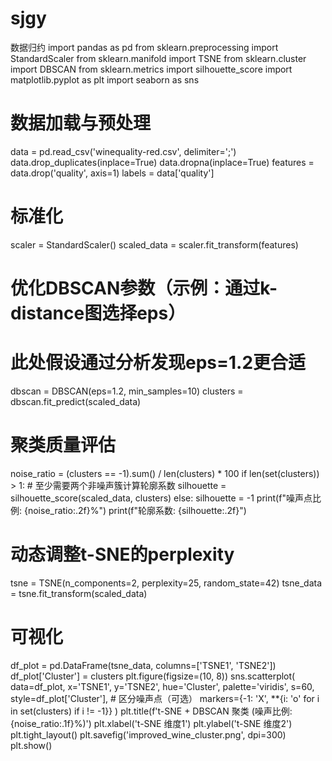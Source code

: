 # sjgy
数据归约
import pandas as pd
from sklearn.preprocessing import StandardScaler
from sklearn.manifold import TSNE
from sklearn.cluster import DBSCAN
from sklearn.metrics import silhouette_score
import matplotlib.pyplot as plt
import seaborn as sns

# 数据加载与预处理
data = pd.read_csv('winequality-red.csv', delimiter=';')
data.drop_duplicates(inplace=True)
data.dropna(inplace=True)
features = data.drop('quality', axis=1)
labels = data['quality']

# 标准化
scaler = StandardScaler()
scaled_data = scaler.fit_transform(features)

# 优化DBSCAN参数（示例：通过k-distance图选择eps）
# 此处假设通过分析发现eps=1.2更合适
dbscan = DBSCAN(eps=1.2, min_samples=10)
clusters = dbscan.fit_predict(scaled_data)

# 聚类质量评估
noise_ratio = (clusters == -1).sum() / len(clusters) * 100
if len(set(clusters)) > 1:  # 至少需要两个非噪声簇计算轮廓系数
    silhouette = silhouette_score(scaled_data, clusters)
else:
    silhouette = -1
print(f"噪声点比例: {noise_ratio:.2f}%")
print(f"轮廓系数: {silhouette:.2f}")

# 动态调整t-SNE的perplexity
tsne = TSNE(n_components=2, perplexity=25, random_state=42)
tsne_data = tsne.fit_transform(scaled_data)

# 可视化
df_plot = pd.DataFrame(tsne_data, columns=['TSNE1', 'TSNE2'])
df_plot['Cluster'] = clusters
plt.figure(figsize=(10, 8))
sns.scatterplot(
    data=df_plot, 
    x='TSNE1', 
    y='TSNE2', 
    hue='Cluster', 
    palette='viridis', 
    s=60,
    style=df_plot['Cluster'],  # 区分噪声点（可选）
    markers={-1: 'X', **{i: 'o' for i in set(clusters) if i != -1}}
)
plt.title(f't-SNE + DBSCAN 聚类 (噪声比例: {noise_ratio:.1f}%)')
plt.xlabel('t-SNE 维度1')
plt.ylabel('t-SNE 维度2')
plt.tight_layout()
plt.savefig('improved_wine_cluster.png', dpi=300)
plt.show()
